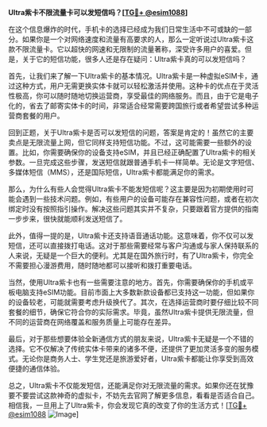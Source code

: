 **Ultra紫卡不限流量卡可以发短信吗？[[TG💪+ @esim1088](https://t.me/s/esim1088)]**

在这个信息爆炸的时代，手机卡的选择已经成为我们日常生活中不可或缺的一部分。如果你是一个对网络速度和流量有高要求的人，那么一定听说过Ultra紫卡这款不限流量卡。它以超快的网速和无限制的流量著称，深受许多用户的喜爱。但是，关于它的短信功能，很多人还是存在疑问：Ultra紫卡真的可以发短信吗？

首先，让我们来了解一下Ultra紫卡的基本情况。Ultra紫卡是一种虚拟eSIM卡，通过这种方式，用户无需更换实体卡就可以轻松激活并使用。这种卡的优点在于灵活性极高，你可以随时随地切换运营商，享受最佳的网络服务。而且，由于它是电子化的，省去了邮寄实体卡的时间，非常适合经常需要跨国旅行或者希望尝试多种运营商套餐的用户。

回到正题，关于Ultra紫卡是否可以发短信的问题，答案是肯定的！虽然它的主要卖点是无限流量上网，但它同样支持短信功能。不过，这可能需要一些额外的设置。比如，你需要确保你的设备支持eSIM，并且已经正确配置了Ultra紫卡的相关参数。一旦完成这些步骤，发送短信就跟普通手机卡一样简单。无论是文字短信、多媒体短信（MMS），还是国际短信，Ultra紫卡都能满足你的需求。

那么，为什么有些人会觉得Ultra紫卡不能发短信呢？这主要是因为初期使用时可能会遇到一些技术问题。例如，有些用户的设备可能存在兼容性问题，或者在初次绑定时没有按照指引操作。解决这些问题其实并不复杂，只要跟着官方提供的指南一步步来，很快就能顺利发送短信了。

此外，值得一提的是，Ultra紫卡还支持语音通话功能。这意味着，你不仅可以发短信，还可以直接拨打电话。这对于那些需要经常与客户沟通或与家人保持联系的人来说，无疑是一个巨大的便利。尤其是在国外旅行时，有了Ultra紫卡，你完全不需要担心漫游费用，随时随地都可以接听和拨打重要电话。

当然，使用Ultra紫卡也有一些需要注意的地方。首先，你需要确保你的手机或平板电脑支持eSIM功能。目前市面上大多数新款设备都已支持这一功能，但如果你的设备较老，可能就需要考虑升级换代了。其次，在选择运营商时要仔细比较不同套餐的细节，确保它符合你的实际需求。毕竟，虽然Ultra紫卡提供无限流量，但不同的运营商在网络覆盖和服务质量上可能存在差异。

最后，对于那些想要体验全新通信方式的朋友来说，Ultra紫卡无疑是一个不错的选择。它不仅解决了传统实体卡带来的诸多不便，还提供了更加灵活多变的服务模式。无论你是商务人士、学生党还是旅游爱好者，Ultra紫卡都能让你享受到高效便捷的通信体验。

总之，Ultra紫卡不仅能发短信，还能满足你对无限流量的需求。如果你还在犹豫要不要尝试这款神奇的虚拟卡，不妨先去官网了解更多信息，看看是否适合自己。相信我，一旦用上了Ultra紫卡，你会发现它真的改变了你的生活方式！[[TG💪+ @esim1088](https://t.me/s/esim1088) ![Image](https://i.postimg.cc/4NQfJmqS/Snipaste-2025-05-13-00-14-12.png)]